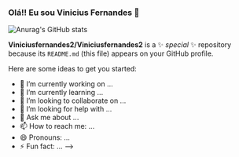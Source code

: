 ### Olá!! Eu sou Vinicius Fernandes 👋
![Anurag's GitHub stats](https://github-readme-stats.vercel.app/api?username=Viniciusfernandes2&show_icons=true&theme=gradient&rank_icon=github)



**Viniciusfernandes2/Viniciusfernandes2** is a ✨ _special_ ✨ repository because its `README.md` (this file) appears on your GitHub profile.

Here are some ideas to get you started:

- 🔭 I’m currently working on ...
- 🌱 I’m currently learning ...
- 👯 I’m looking to collaborate on ...
- 🤔 I’m looking for help with ...
- 💬 Ask me about ...
- 📫 How to reach me: ...
- 😄 Pronouns: ...
- ⚡ Fun fact: ...
-->

